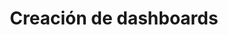 ---
title: Creación de dashboards
layout: default
parent: Creación de Dashboards
nav_order: 3
has_children: true
has_toc: false
---